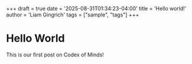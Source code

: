 +++
draft = true
date = '2025-08-31T01:34:23-04:00'
title = 'Hello world!'
author = 'Liam Gingrich'
tags = ["sample", "tags"]
+++

# Hello World

This is our first post on Codex of Minds!
